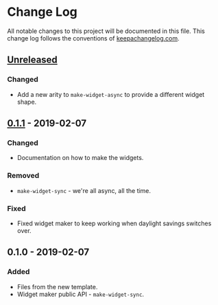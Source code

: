 # Change Log
All notable changes to this project will be documented in this file. This change log follows the conventions of [keepachangelog.com](http://keepachangelog.com/).

## [Unreleased]
### Changed
- Add a new arity to `make-widget-async` to provide a different widget shape.

## [0.1.1] - 2019-02-07
### Changed
- Documentation on how to make the widgets.

### Removed
- `make-widget-sync` - we're all async, all the time.

### Fixed
- Fixed widget maker to keep working when daylight savings switches over.

## 0.1.0 - 2019-02-07
### Added
- Files from the new template.
- Widget maker public API - `make-widget-sync`.

[Unreleased]: https://github.com/your-name/clj/compare/0.1.1...HEAD
[0.1.1]: https://github.com/your-name/clj/compare/0.1.0...0.1.1
